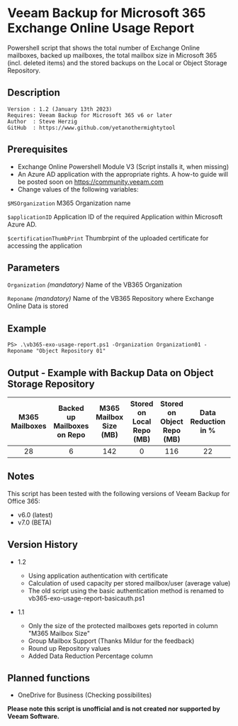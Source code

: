 # Veeam Backup for Microsoft 365 Exchange Online Usage Report
Powershell script that shows the total number of Exchange Online mailboxes, backed up mailboxes, the total mailbox size in Microsoft 365 (incl. deleted items) and the stored backups on the Local or Object Storage Repository.

## Description
~~~~
Version : 1.2 (January 13th 2023)
Requires: Veeam Backup for Microsoft 365 v6 or later
Author  : Steve Herzig
GitHub  : https://www.github.com/yetanothermightytool
~~~~

## Prerequisites

- Exchange Online Powershell Module V3 (Script installs it, when missing)
- An Azure AD application with the appropriate rights. A how-to guide will be posted soon on https://community.veeam.com
- Change values of the following variables:

`$MSOrganization`               M365 Organization name

`$applicationID`                Application ID of the required Application within Microsoft Azure AD. 

`$certificationThumbPrint`      Thumbrpint of the uploaded certificate for accessing the application

## Parameters
`Organization`
_(mandatory)_ Name of the VB365 Organization

`Reponame`
_(mandatory)_ Name of the VB365 Repository where Exchange Online Data is stored
  
## Example

`PS> .\vb365-exo-usage-report.ps1 -Organization Organization01 -Reponame "Object Repository 01"`  

## Output - Example with Backup Data on Object Storage Repository

| M365 Mailboxes | Backed up Mailboxes on Repo | M365 Mailbox Size (MB)  | Stored on Local Repo (MB) | Stored on Object Repo (MB) | Data Reduction in % | Used Capacity per User (MB)
| :---:          | :---:                       | :---:                   | :---:                     | :---:                      | :---:               | :---:
| 28             | 6                           | 142                     | 0                         | 116                        | 22                  | 19


## Notes

This script has been tested with the following versions of Veeam Backup for Office 365:
  - v6.0 (latest)
  - v7.0 (BETA)

## Version History

* 1.2
    * Using application authentication with certificate
    * Calculation of used capacity per stored mailbox/user (average value)
    * The old script using the basic authentication method is renamed to vb365-exo-usage-report-basicauth.ps1

* 1.1
    * Only the size of the protected mailboxes gets reported in column "M365 Mailbox Size"
    * Group Mailbox Support (Thanks Mildur for the feedback)
    * Round up Repository values
    * Added Data Reduction Percentage column

## Planned functions

- OneDrive for Business (Checking possibilites)

**Please note this script is unofficial and is not created nor supported by Veeam Software.**
